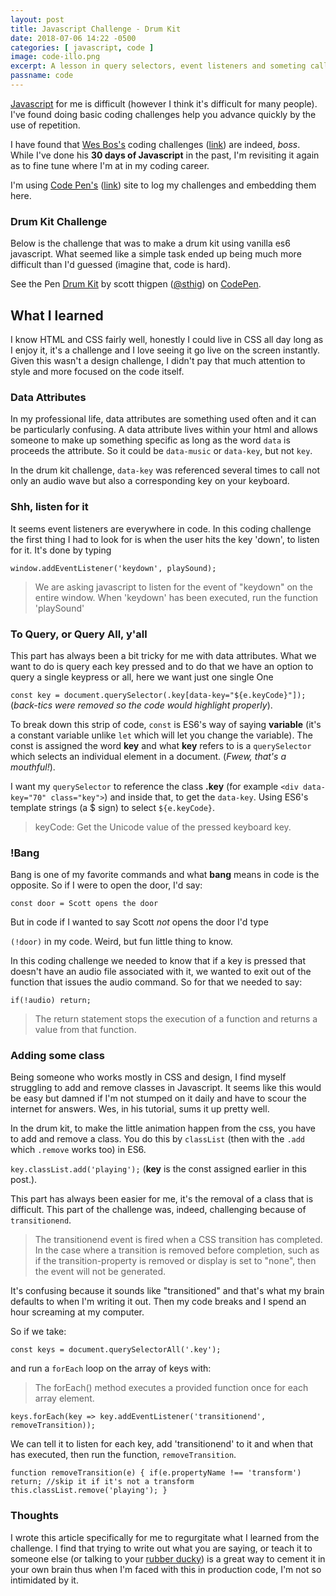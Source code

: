 ```yaml
---
layout: post
title: Javascript Challenge - Drum Kit
date: 2018-07-06 14:22 -0500
categories: [ javascript, code ]
image: code-illo.png
excerpt: A lesson in query selectors, event listeners and someting called BANG!
passname: code
---
```


[Javascript](https://www.javascript.com/) for me is difficult (however I think it's difficult for many people).  I've found doing basic coding challenges help you advance quickly by the use of repetition.  

I have found that [Wes Bos's](https://wesbos.com/) coding challenges ([link](https://javascript30.com/)) are indeed, _boss_.  While I've done his **30 days of Javascript** in the past, I'm revisiting it again as to fine tune where I'm at in my coding career.

I'm using [Code Pen's](https://codepen.io/) ([link](https://codepen.io/)) site to log my challenges and embedding them here.

### Drum Kit Challenge

Below is the challenge that was to make a drum kit using vanilla es6 javascript.  What seemed like a simple task ended up being much more difficult than I'd guessed (imagine that, code is hard).

<p data-height="265" data-theme-id="light" data-slug-hash="LrKqga" data-default-tab="js" data-user="sthig" data-embed-version="2" data-pen-title="Drum Kit" class="codepen">See the Pen <a href="https://codepen.io/sthig/pen/LrKqga/">Drum Kit</a> by scott thigpen (<a href="https://codepen.io/sthig">@sthig</a>) on <a href="https://codepen.io">CodePen</a>.</p>
<script async src="https://static.codepen.io/assets/embed/ei.js"></script>

## What I learned

I know HTML and CSS fairly well, honestly I could live in CSS all day long as I enjoy it, it's a challenge and I love seeing it go live on the screen instantly.  Given this wasn't a design challenge, I didn't pay that much attention to style and more focused on the code itself.

### Data Attributes

In my professional life, data attributes are something used often and it can be particularly confusing.  A data attribute lives within your html and allows someone to make up something specific as long as the word `data` is proceeds the attribute.  So it could be `data-music` or `data-key`, but not `key`.

In the drum kit challenge, `data-key` was referenced several times to call not only an audio wave but also a corresponding key on your keyboard.  

### Shh, listen for it

It seems event listeners are everywhere in code.  In this coding challenge the first thing I had to look for is when the user hits the key 'down', to listen for it.  It's done by typing

`window.addEventListener('keydown', playSound);`

> We are asking javascript to listen for the event of "keydown" on the entire window.  When 'keydown' has been executed, run the function 'playSound'

### To Query, or Query All, y'all

This part has always been a bit tricky for me with data attributes. What we want to do is query each key pressed and to do that we have an option to query a single keypress or all, here we want just one single One

`const key = document.querySelector(.key[data-key="${e.keyCode}"]);` (_back-tics were removed so the code would highlight properly_).

To break down this strip of code, `const` is ES6's way of saying **variable** (it's a constant variable unlike `let` which will let you change the variable).  The const is assigned the word **key** and what **key** refers to is a `querySelector` which selects an individual element in a document.  (_Fwew, that's a mouthful!_).

I want my `querySelector` to reference the class **.key** (for example `<div data-key="70" class="key">`) and inside that, to get the `data-key`.  Using ES6's template strings (a $ sign) to select `${e.keyCode}`.

>keyCode: Get the Unicode value of the pressed keyboard key.

### !Bang

Bang is one of my favorite commands and what **bang** means in code is the opposite.  So if I were to open the door, I'd say:

`const door = Scott opens the door`

But in code if I wanted to say Scott _not_ opens the door I'd type

`(!door)` in my code.  Weird, but fun little thing to know.

In this coding challenge we needed to know that if a key is pressed that doesn't have an audio file associated with it, we wanted to exit out of the function that issues the audio command.  So for that we needed to say:

`if(!audio) return;`

>The return statement stops the execution of a function and returns a value from that function.

### Adding some class

Being someone who works mostly in CSS and design, I find myself struggling to add and remove classes in Javascript.  It seems like this would be easy but damned if I'm not stumped on it daily and have to scour the internet for answers.  Wes, in his tutorial, sums it up pretty well.

In the drum kit, to make the little animation happen from the css, you have to add and remove a class.  You do this by `classList` (then with the `.add` which `.remove` works too) in ES6.

`key.classList.add('playing');` (**key** is the const assigned earlier in this post.).

This part has always been easier for me, it's the removal of a class that is difficult.  This part of the challenge was, indeed,  challenging because of `transitionend`.

>The transitionend event is fired when a CSS transition has completed. In the case where a transition is removed before completion, such as if the transition-property is removed or display is set to "none", then the event will not be generated.

It's confusing because it sounds like "transitioned" and that's what my brain defaults to when I'm writing it out.  Then my code breaks and I spend an hour screaming at my computer.

So if we take:

`const keys = document.querySelectorAll('.key');`

and run a `forEach` loop on the array of keys with:

>The forEach() method executes a provided function once for each array element.

`keys.forEach(key => key.addEventListener('transitionend', removeTransition));`

We can tell it to listen for each key, add 'transitionend' to it and when that has executed, then run the function, `removeTransition`.

`function removeTransition(e) {
  if(e.propertyName !== 'transform') return; //skip it if it's not a transform
  this.classList.remove('playing');
}
`
### Thoughts

I wrote this article specifically for me to regurgitate what I learned from the challenge.  I find that trying to write out what you are saying, or teach it to someone else (or talking to your [rubber ducky](https://en.wikipedia.org/wiki/Rubber_duck_debugging)) is a great way to cement it in your own brain thus when I'm faced with this in production code, I'm not so intimidated by it.
